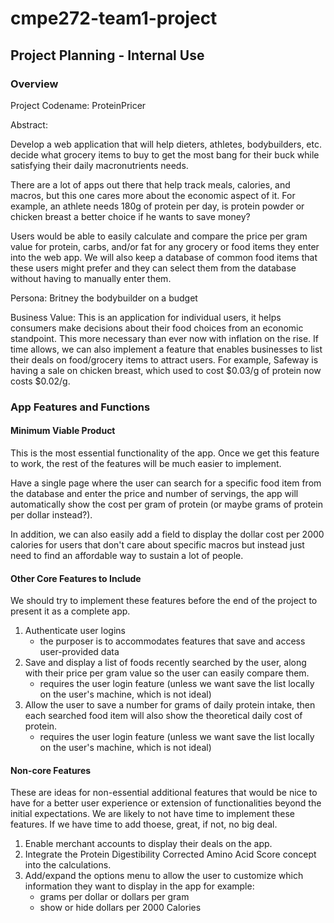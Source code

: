 # cmpe272-team1-project

## Project Planning - Internal Use ##

### Overview ###

Project Codename: ProteinPricer

Abstract:

Develop a web application that will help dieters, athletes, bodybuilders, etc. decide what grocery items to buy to get the most bang for their buck while satisfying their daily macronutrients needs. 

There are a lot of apps out there that help track meals, calories, and macros, but this one cares more about the economic aspect of it. For example, an athlete needs 180g of protein per day, is protein powder or chicken breast a better choice if he wants to save money? 

Users would be able to easily calculate and compare the price per gram value for protein, carbs, and/or fat for any grocery or food items they enter into the web app. We will also keep a database of common food items that these users might prefer and they can select them from the database without having to manually enter them.

Persona: Britney the bodybuilder on a budget

Business Value: This is an application for individual users, it helps consumers make decisions about their food choices from an economic standpoint. This more necessary than ever now with inflation on the rise. If time allows, we can also implement a feature that enables businesses to list their deals on food/grocery items to attract users. For example, Safeway is having a sale on chicken breast, which used to cost $0.03/g of protein now costs $0.02/g.

### App Features and Functions ###

#### Minimum Viable Product ####

This is the most essential functionality of the app. Once we get this feature to work, the rest of the features will be much easier to implement.

Have a single page where the user can search for a specific food item from the database and enter the price and number of servings, the app will automatically show the cost per gram of protein (or maybe grams of protein per dollar instead?).

In addition, we can also easily add a field to display the dollar cost per 2000 calories for users that don't care about specific macros but instead just need to find an affordable way to sustain a lot of people.

#### Other Core Features to Include ####

We should try to implement these features before the end of the project to present it as a complete app.

1. Authenticate user logins
	- the purposer is to accommodates features that save and access user-provided data
2. Save and display a list of foods recently searched by the user, along with their price per gram value so the user can easily compare them.
	- requires the user login feature (unless we want save the list locally on the user's machine, which is not ideal)
3. Allow the user to save a number for grams of daily protein intake, then each searched food item will also show the theoretical daily cost of protein.
	- requires the user login feature (unless we want save the list locally on the user's machine, which is not ideal)

#### Non-core Features ####

These are ideas for non-essential additional features that would be nice to have for a better user experience or extension of functionalities beyond the initial expectations. 
We are likely to not have time to implement these features. If we have time to add thoese, great, if not, no big deal.

1. Enable merchant accounts to display their deals on the app.
2. Integrate the Protein Digestibility Corrected Amino Acid Score concept into the calculations.
3. Add/expand the options menu to allow the user to customize which information they want to display in the app
	for example:
	- grams per dollar or dollars per gram
	- show or hide dollars per 2000 Calories